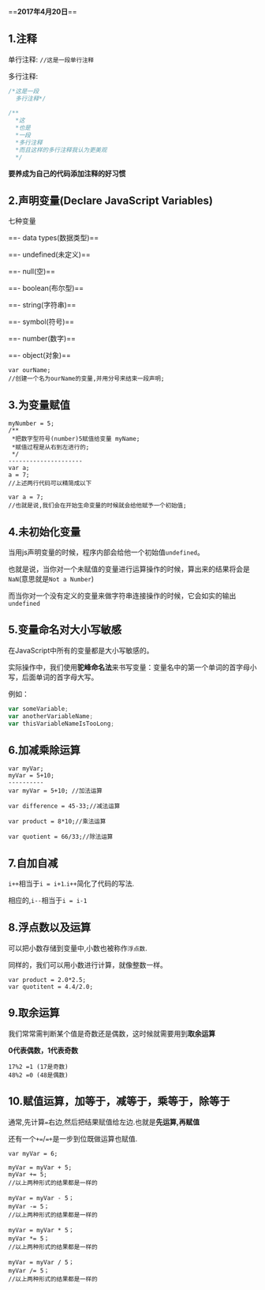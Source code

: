 ==**2017年4月20日**==

## 1.注释

单行注释: `//这是一段单行注释`

多行注释:
```JavaScript
/*这是一段
  多行注释*/
  
/**
  *这
  *也是
  *一段
  *多行注释
  *而且这样的多行注释我认为更美观
  */
```
**要养成为自己的代码添加注释的好习惯**

## 2.声明变量(Declare JavaScript Variables)

七种变量

==- data types(数据类型)==

==- undefined(未定义)==

==- null(空)==

==- boolean(布尔型)==

==- string(字符串)==

==- symbol(符号)==

==- number(数字)==

==- object(对象)==

```
var ourName; 
//创建一个名为ourName的变量,并用分号来结束一段声明;
```
## 3.为变量赋值

```
myNumber = 5;
/**
 *把数字型符号(number)5赋值给变量 myName;
 *赋值过程是从右到左进行的;
 */
---------------------
var a;
a = 7;
//上述两行代码可以精简成以下

var a = 7;
//也就是说,我们会在开始生命变量的时候就会给他赋予一个初始值;
```
## 4.未初始化变量

当用js声明变量的时候，程序内部会给他一个初始值`undefined`。

也就是说，当你对一个未赋值的变量进行运算操作的时候，算出来的结果将会是`NaN`(意思就是`Not a Number`)

而当你对一个没有定义的变量来做字符串连接操作的时候，它会如实的输出`undefined`

## 5.变量命名对大小写敏感

在JavaScript中所有的变量都是大小写敏感的。

实际操作中，我们使用**驼峰命名法**来书写变量：变量名中的第一个单词的首字母小写，后面单词的首字母大写。

例如：
```javascript
var someVariable;
var anotherVariableName;
var thisVariableNameIsTooLong;
```
## 6.加减乘除运算

```
var myVar;
myVar = 5+10;
----------
var myVar = 5+10; //加法运算

var difference = 45-33;//减法运算

var product = 8*10;//乘法运算

var quotient = 66/33;//除法运算
```

## 7.自加自减

`i++`相当于`i = i+1`.`i++`简化了代码的写法.

相应的,`i--`相当于`i = i-1`

## 8.浮点数以及运算

可以把小数存储到变量中,小数也被称作`浮点数`.

同样的，我们可以用小数进行计算，就像整数一样。

```
var product = 2.0*2.5;
var quotitent = 4.4/2.0;
```
## 9.取余运算

我们常常需判断某个值是奇数还是偶数，这时候就需要用到**取余运算** 

**0代表偶数，1代表奇数**

```
17%2 =1 (17是奇数)
48%2 =0 (48是偶数)
```
## 10.赋值运算，加等于，减等于，乘等于，除等于

通常,先计算`=`右边,然后把结果赋值给左边.也就是**先运算,再赋值**

还有一个`+=`/`=+`是一步到位既做运算也赋值.

```
var myVar = 6;

myVar = myVar + 5;
myVar += 5;
//以上两种形式的结果都是一样的

myVar = myVar - 5；
myVar -= 5；
//以上两种形式的结果都是一样的

myVar = myVar * 5；
myVar *= 5；
//以上两种形式的结果都是一样的

myVar = myVar / 5；
myVar /= 5；
//以上两种形式的结果都是一样的
```

